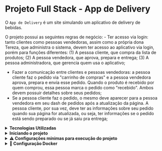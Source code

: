 # Projeto Full Stack - App de Delivery


 O `App de Delivery` é um site simulando um aplicativo de delivery de bebidas. 
 
  O projeto possui as seguintes regras de negócio:
    - Ter acesso via login: tanto clientes como pessoas vendedoras, assim como a própria dona Tereza, que administra o sistema, devem ter acesso ao aplicativo via login, porém para funções diferentes: (1) A pessoa cliente, que compra da lista de produtos; (2) A pessoa vendedora, que aprova, prepara e entrega; (3) A pessoa administradora, que gerencia quem usa o aplicativo;
  - Fazer a comunicação entre clientes e pessoas vendedoras: a pessoa cliente faz o pedido via "carrinho de compras" e a pessoa vendedora aprova, prepara e envia esse pedido. Quando o produto é recebido por quem comprou, essa pessoa marca o pedido como "recebido". Ambos devem possuir detalhes sobre seus pedidos;
  - Se a pessoa cliente faz o pedido, o mesmo deve aparecer para a pessoa vendedora em seu dash de pedidos após a atualização da página. A pessoa cliente, por sua vez, deve ter as informações sobre seu pedido quando sua página for atualizada, ou seja, ter informações se o pedido está sendo preparado ou se já saiu pra entrega;
  
  <details>
 <summary><strong>Tecnologias Utilizadas</strong></summary><br />

Back-End:
> Desenvolvido usando: Projeto Dockerizado. CRUD com JavaScript, utilizando ORM. Modelagem de dados com MySQL através do Sequelize; Sequelize, API REST com endpoints para consumir os models criados.

Front-End:
> Desenvolvido usando: React.JS, JavaScript, Context API, CSS, HTML, 
 
</details>
  
<details>
<summary><strong> Iniciando o projeto</strong></summary><br />

  1. Clone o repositório `Usar link SSH`

- Entre na pasta do repositório que você acabou de clonar:
  * `cd pasta-do-repositório`

  2. Instale as dependências na pasta front-end e na pasta back-end [**Caso existam**]
  *`npm install`
</details>

<details>
<summary><strong> ⚠️ Configurações mínimas para execução do projeto</strong></summary><br />

Na sua máquina você deve ter:

 - Sistema Operacional Distribuição Unix
 - Node versão 16
 - Docker
 - Docker-compose versão >=1.29.2

➡️ O `node` deve ter versão igual ou superior à `16.15.0 LTS`:
  - Para instalar o nvm, [acesse esse link](https://github.com/nvm-sh/nvm#installing-and-updating);
  - Rode os comandos abaixo para instalar a versão correta de `node` e usá-la:
    - `nvm install 16 --lts`
    - `nvm use 16`
    - `nvm alias default 16`

➡️ O`docker-compose` deve ter versão igual ou superior à`ˆ1.29.2`:
  * Use esse [link de referência para realizar a instalação corretamente no ubuntu](https://app.betrybe.com/course/back-end/docker/orquestrando-containers-com-docker-compose/6e8afaef-566a-47f2-9246-d3700db7a56a/conteudo/0006a231-1a10-48a2-ac82-9e03e205a231/instalacao/abe40727-6310-4ad8-bde6-fd1e919dadc0?use_case=side_bar);
  * Acesse o [link da documentação oficial com passos para desinstalar] (https://docs.docker.com/compose/install/#uninstallation) caso necessário.

</details>

<details>
<summary><strong>🐳 Configuração Docker</strong></summary><br />

  ### Docker e Docker-compose

  ⚠ O seu docker-compose precisa estar na versão 1.29 ou superior.  ⚠
[Veja aqui a documentação para atualizar o docker-compose.](https://docs.docker.com/compose/install/)

⚠️ **Crie os arquivos dockerfile:**

  - As pastas `frontend/` e `backend/` devem possuir um arquivo `Dockerfile` cada, configurados corretamente para a aplicação começar a rodar. Sem essa etapa concluída o _docker-compose_ não irá funcionar.
